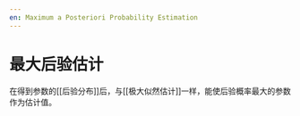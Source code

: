 ```yaml
---
en: Maximum a Posteriori Probability Estimation
---
```


# 最大后验估计

在得到参数的[[后验分布]]后，与[[极大似然估计]]一样，能使后验概率最大的参数作为估计值。